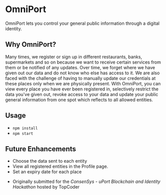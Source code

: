 # OmniPort
OmniPort lets you control your general public information through a digital identity.

## Why OmniPort?
Many times, we register or sign up in different restaurants, banks, supermarkets and so on because we want to receive certain services from them or be notified of any updates.
Over time, we forget where we have given out our data and do not know who else has access to it. We are also faced with the challenge of having to manually update our credentials at these places only when we are physically present.
With OmniPort, you can view every place you have ever been registered in, selectively restrict the data you've given out, revoke access to your data and update your public general information from one spot which reflects to all allowed entities.

## Usage
- `npm install`
- `npm start`

## Future Enhancements

- Choose the data sent to each entity
- View all registered entities in the Profile page.
- Set an expiry date for each place

* Originally submitted for the _ConsenSys - uPort Blockchain and Identity Hackathon_ hosted by TopCoder